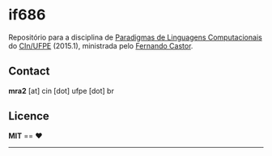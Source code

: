 if686
=====

Repositório para a disciplina de [Paradigmas de Linguagens Computacionais] do [CIn/UFPE] (2015.1), ministrada pelo [Fernando Castor].

## Contact 
__mra2__ [at] cin [dot] ufpe [dot] br

## Licence

__MIT__ == :heart:

----

[Paradigmas de Linguagens Computacionais]: http://cin.ufpe.br/~if686/
[CIn/UFPE]: http://www2.cin.ufpe.br/site/index.php
[Fernando Castor]: https://sites.google.com/a/cin.ufpe.br/castor/
